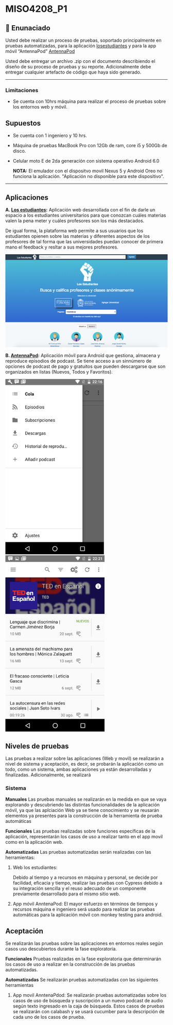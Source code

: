 # MISO4208_P1

## 📑  Enunaciado

Usted debe realizar un proceso de pruebas, soportado principalmente en pruebas automatizadas, para la aplicación [losestudiantes](losestudiantes.co) y para la app móvil “AntennaPod” [AntennaPod](https://play.google.com/store/apps/details?id=de.danoeh.antennapod)

Usted debe entregar un archivo .zip con  el documento describiendo el diseño de su proceso de pruebas y su reporte. Adicionalmente debe entregar cualquier artefacto de código que haya sido generado.

---

### Limitaciones

- Se cuenta con 10hrs máquina para realizar el proceso de pruebas sobre los entornos web y móvil.

## Supuestos

- Se cuenta con 1 ingeniero y 10 hrs.
- Máquina de pruebas MacBook Pro con 12Gb de ram, core i5 y 500Gb de disco.
- Celular moto E de 2da generación con sistema operativo Android 6.0

    **NOTA:** El emulador con el dispositvo movil Nexus 5 y Android Oreo no funciona la aplicación. "Aplicación no disponible para este dispositivo".

---

## Aplicaciones

**A. [Los estudiantes](https://losestudiantes.co):** Aplicación web desarrollada con el fin de  darle un espacio a los estudiantes universitarios para que conozcan cuáles materias valen la pena meter y cuáles profesores son los más destacados.

De igual forma, la plataforma web permite a sus usuarios que los estudiantes opienen sobre las materias y diferentes aspectos de los profesores de tal forma que las universidades puedan conocer de primera mano el feedback y resltar a sus mejores profesores.

![losestudiantes](assets/losestudiantes.png)

**B. [AntennaPod](https://play.google.com/store/apps/details?id=de.danoeh.antennapod):** Aplicación móvil para Android que gestiona, almacena y reproduce episodios de podcast. Se tiene acceso a un sinnúmero de opciones de podcast de pago y gratuitos que pueden descargarse que son organizados en listas (Nuevos, Todos y Favoritos).

![losestudiantes](assets/AntennaPod.png)
![losestudiantes](assets/AntennaPod2.png)

## Niveles de pruebas

Las pruebas a realizar sobre las aplicaciones (Web y movil) se realizarán a nivel de sistema y aceptación, es decir, se probarán la aplicación como un todo, como un sistema, ambas aplicaciones ya están desarrolladas y finalizadas. Adicionalmente, se realizará

### Sistema

**Manuales**
Las pruebas manuales se realizarán en la medida en que se vaya explorando y descubriendo las distintas funcionalidades de la aplicación móvil, ya que las aplciación Web ya se tiene conocimiento y se reusarán elementos ya presentes para la construcción de la herramienta de prueba automáticas

**Funcionales**
Las pruebas realizadas sobre funciones específicas de la aplicación, representarán los casos de uso a realizar tanto en el app movil como en la aplicación web.

**Automatizadas**
Las pruebas automatizadas serán realizadas con las herramientas:

1. Web los estudiantes:

   Debido al tiempo y a recursos en máquina y personal, se decide por facilidad, eficacia y tiempo, realizar las pruebas con Cypress debido a su integración sencilla y el reuso adecuado de un componente previamente desarrollado para el mismo sitio web.

2. App móvil AnntenaPod:
   El mayor esfuerzo en términos de tiempos y recursos máquina e ingeniero será usado para realizar las pruebas automáticas para la aplicación móvil con monkey testing para android.

## Aceptación

Se realizarán las pruebas sobre las aplicaciones en entornos reales según casos uso descubiertos durante la fase exploratoria. 

**Funcionales**
Pruebas realizadas en la fase exploratoria que determinarán los casos de uso a realizar en la construcción de las pruebas automatizadas.

**Automatizadas**
Se realizarán pruebas automatizadas con las siguientes herramientas

1. App movil AnntenaPdod:
   Se realizarán pruebas automatizadas sobre los casos de uso de búsqueda y suscripción a un nuevo podcast de audio según texto ingresado en la caja de búsqueda. Estos casos de pruebas se realizarán con calabash y se usará cucumber para la descripción de cada uno de los casos de prueba.
